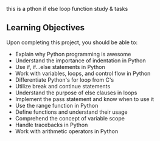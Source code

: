 
this is a pthon if else loop function study & tasks
## Learning Objectives

Upon completing this project, you should be able to:

- Explain why Python programming is awesome
- Understand the importance of indentation in Python
- Use if, if...else statements in Python
- Work with variables, loops, and control flow in Python
- Differentiate Python's for loop from C's
- Utilize break and continue statements
- Understand the purpose of else clauses in loops
- Implement the pass statement and know when to use it
- Use the range function in Python
- Define functions and understand their usage
- Comprehend the concept of variable scope
- Handle tracebacks in Python
- Work with arithmetic operators in Python
